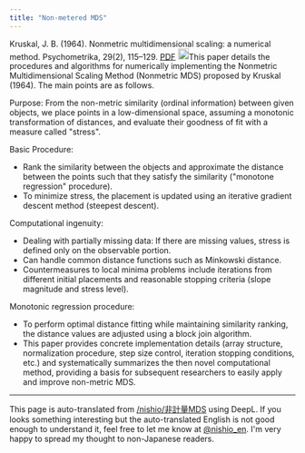 ```yaml
---
title: "Non-metered MDS"
---
```


Kruskal, J. B. (1964). Nonmetric multidimensional scaling: a numerical method. Psychometrika, 29(2), 115–129.
[PDF](http://cda.psych.uiuc.edu/psychometrika_highly_cited_articles/kruskal_1964b.pdf)
<img src='https://scrapbox.io/api/pages/nishio-en/o1 Pro/icon' alt='o1 Pro.icon' height="19.5"/>This paper details the procedures and algorithms for numerically implementing the Nonmetric Multidimensional Scaling Method (Nonmetric MDS) proposed by Kruskal (1964). The main points are as follows.

Purpose: From the non-metric similarity (ordinal information) between given objects, we place points in a low-dimensional space, assuming a monotonic transformation of distances, and evaluate their goodness of fit with a measure called "stress".

Basic Procedure:
- Rank the similarity between the objects and approximate the distance between the points such that they satisfy the similarity ("monotone regression" procedure).
- To minimize stress, the placement is updated using an iterative gradient descent method (steepest descent).

Computational ingenuity:
- Dealing with partially missing data: If there are missing values, stress is defined only on the observable portion.
- Can handle common distance functions such as Minkowski distance.
- Countermeasures to local minima problems include iterations from different initial placements and reasonable stopping criteria (slope magnitude and stress level).

Monotonic regression procedure:
- To perform optimal distance fitting while maintaining similarity ranking, the distance values are adjusted using a block join algorithm.
- This paper provides concrete implementation details (array structure, normalization procedure, step size control, iteration stopping conditions, etc.) and systematically summarizes the then novel computational method, providing a basis for subsequent researchers to easily apply and improve non-metric MDS.

---
This page is auto-translated from [/nishio/非計量MDS](https://scrapbox.io/nishio/非計量MDS) using DeepL. If you looks something interesting but the auto-translated English is not good enough to understand it, feel free to let me know at [@nishio_en](https://twitter.com/nishio_en). I'm very happy to spread my thought to non-Japanese readers.